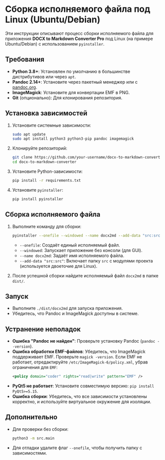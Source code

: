 # Сборка исполняемого файла под Linux (Ubuntu/Debian)

Эти инструкции описывают процесс сборки исполняемого файла для приложения **DOCX to Markdown Converter Pro** под Linux (на примере Ubuntu/Debian) с использованием `pyinstaller`.

## Требования

- **Python 3.8+**: Установлен по умолчанию в большинстве дистрибутивов или через `apt`.
- **Pandoc 2.14+**: Установите через пакетный менеджер или с [pandoc.org](https://pandoc.org/installing.html).
- **ImageMagick**: Установите для конвертации EMF в PNG.
- **Git** (опционально): Для клонирования репозитория.

## Установка зависимостей

1. Установите системные зависимости:
   ```bash
   sudo apt update
   sudo apt install python3 python3-pip pandoc imagemagick
   ```

2. Клонируйте репозиторий:
   ```bash
   git clone https://github.com/your-username/docx-to-markdown-converter.git
   cd docx-to-markdown-converter
   ```

3. Установите Python-зависимости:
   ```bash
   pip install -r requirements.txt
   ```

4. Установите `pyinstaller`:
   ```bash
   pip install pyinstaller
   ```

## Сборка исполняемого файла

1. Выполните команду для сборки:
   ```bash
   pyinstaller --onefile --windowed --name docx2md --add-data "src:src" src/main.py
   ```

   - `--onefile`: Создаёт единый исполняемый файл.
   - `--windowed`: Запускает приложение без консоли (для GUI).
   - `--name docx2md`: Задаёт имя исполняемого файла.
   - `--add-data "src:src"`: Включает папку `src` с модулями проекта (используется двоеточие для Linux).

2. После успешной сборки найдите исполняемый файл `docx2md` в папке `dist/`.

## Запуск

- Выполните `./dist/docx2md` для запуска приложения.
- Убедитесь, что Pandoc и ImageMagick доступны в системе.

## Устранение неполадок

- **Ошибка "Pandoc не найден"**: Проверьте установку Pandoc (`pandoc --version`).
- **Ошибка обработки EMF-файлов**: Убедитесь, что ImageMagick поддерживает EMF. Проверьте `magick -version`. Если EMF не работает, отредактируйте `/etc/ImageMagick-6/policy.xml`, убрав ограничения для `EMF`:
  ```xml
  <policy domain="coder" rights="read|write" pattern="EMF" />
  ```
- **PyQt5 не работает**: Установите совместимую версию: `pip install PyQt5>=5.15`.
- **Ошибка сборки**: Убедитесь, что все зависимости установлены корректно, и используйте виртуальное окружение для изоляции.

## Дополнительно

- Для проверки без сборки:
  ```bash
  python3 -m src.main
  ```
- Для отладки удалите флаг `--onefile`, чтобы получить папку с зависимостями.